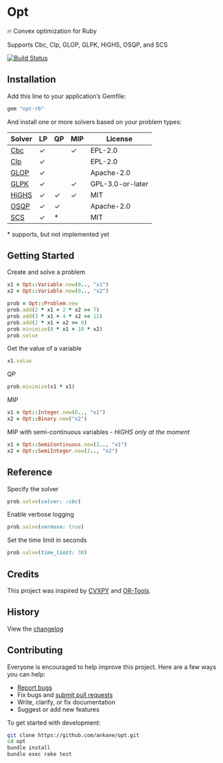 # Opt

:fire: Convex optimization for Ruby

Supports Cbc, Clp, GLOP, GLPK, HiGHS, OSQP, and SCS

[![Build Status](https://github.com/ankane/opt/actions/workflows/build.yml/badge.svg)](https://github.com/ankane/opt/actions)

## Installation

Add this line to your application’s Gemfile:

```ruby
gem "opt-rb"
```

And install one or more solvers based on your problem types:

Solver | LP | QP | MIP | License
--- | --- | --- | --- | ---
[Cbc](https://github.com/ankane/cbc-ruby) | ✓ | | ✓ | EPL-2.0
[Clp](https://github.com/ankane/clp-ruby) | ✓ | | | EPL-2.0
[GLOP](https://github.com/ankane/or-tools-ruby) | ✓ | | | Apache-2.0
[GLPK](https://github.com/ankane/glpk-ruby) | ✓ | | ✓ | GPL-3.0-or-later
[HiGHS](https://github.com/ankane/highs-ruby) | ✓ | ✓ | ✓ | MIT
[OSQP](https://github.com/ankane/osqp-ruby) | ✓ | ✓ | | Apache-2.0
[SCS](https://github.com/ankane/scs-ruby) | ✓ | * | | MIT

\* supports, but not implemented yet

## Getting Started

Create and solve a problem

```ruby
x1 = Opt::Variable.new(0.., "x1")
x2 = Opt::Variable.new(0.., "x2")

prob = Opt::Problem.new
prob.add(2 * x1 + 2 * x2 >= 7)
prob.add(3 * x1 + 4 * x2 >= 12)
prob.add(2 * x1 + x2 >= 6)
prob.minimize(8 * x1 + 10 * x2)
prob.solve
```

Get the value of a variable

```ruby
x1.value
```

QP

```ruby
prob.minimize(x1 * x1)
```

MIP

```ruby
x1 = Opt::Integer.new(0.., "x1")
x2 = Opt::Binary.new("x2")
```

MIP with semi-continuous variables - *HiGHS only at the moment*

```ruby
x1 = Opt::SemiContinuous.new(2.., "x1")
x2 = Opt::SemiInteger.new(2.., "x2")
```

## Reference

Specify the solver

```ruby
prob.solve(solver: :cbc)
```

Enable verbose logging

```ruby
prob.solve(verbose: true)
```

Set the time limit in seconds

```ruby
prob.solve(time_limit: 30)
```

## Credits

This project was inspired by [CVXPY](https://github.com/cvxpy/cvxpy) and [OR-Tools](https://github.com/google/or-tools).

## History

View the [changelog](CHANGELOG.md)

## Contributing

Everyone is encouraged to help improve this project. Here are a few ways you can help:

- [Report bugs](https://github.com/ankane/opt/issues)
- Fix bugs and [submit pull requests](https://github.com/ankane/opt/pulls)
- Write, clarify, or fix documentation
- Suggest or add new features

To get started with development:

```sh
git clone https://github.com/ankane/opt.git
cd opt
bundle install
bundle exec rake test
```
